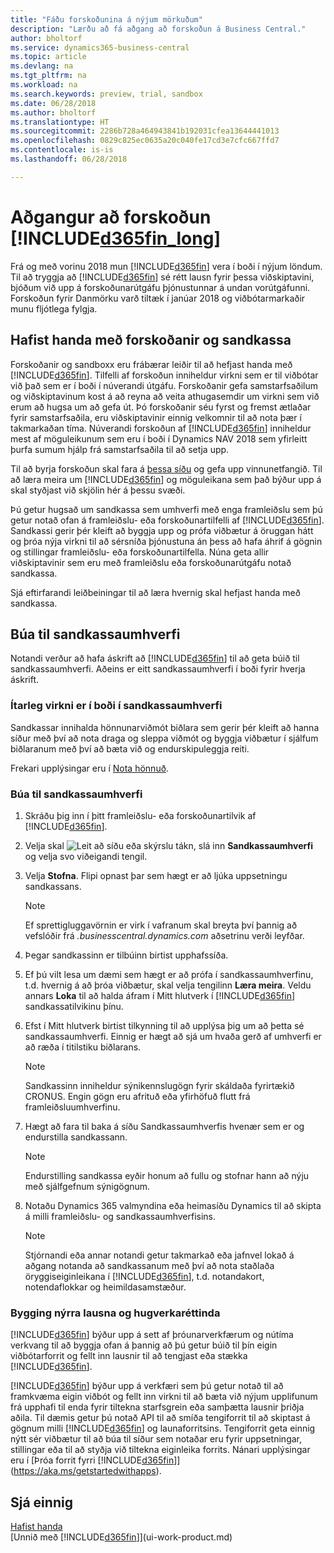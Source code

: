```yaml
---
title: "Fáðu forskoðunina á nýjum mörkuðum"
description: "Lærðu að fá aðgang að forskoðun á Business Central."
author: bholtorf
ms.service: dynamics365-business-central
ms.topic: article
ms.devlang: na
ms.tgt_pltfrm: na
ms.workload: na
ms.search.keywords: preview, trial, sandbox
ms.date: 06/28/2018
ms.author: bholtorf
ms.translationtype: HT
ms.sourcegitcommit: 2286b728a464943841b192031cfea13644441013
ms.openlocfilehash: 0829c825ec0635a20c040fe17cd3e7cfc667ffd7
ms.contentlocale: is-is
ms.lasthandoff: 06/28/2018

---
```

# <a name="access-to-the-included365finlongincludesd365finlongmdmd-preview"></a>Aðgangur að forskoðun [!INCLUDE[d365fin_long](includes/d365fin_long_md.md)]
Frá og með vorinu 2018 mun [!INCLUDE[d365fin](includes/d365fin_md.md)] vera í boði í nýjum löndum. Til að tryggja að [!INCLUDE[d365fin](includes/d365fin_md.md)] sé rétt lausn fyrir þessa viðskiptavini, bjóðum við upp á forskoðunarútgáfu þjónustunnar á undan vorútgáfunni. Forskoðun fyrir Danmörku varð tiltæk í janúar 2018 og viðbótarmarkaðir munu fljótlega fylgja.  

## <a name="getting-started-with-previews-and-sandboxes"></a>Hafist handa með forskoðanir og sandkassa
Forskoðanir og sandboxx eru frábærar leiðir til að hefjast handa með [!INCLUDE[d365fin](includes/d365fin_md.md)]. Tilfelli af forskoðun inniheldur virkni sem er til viðbótar við það sem er í boði í núverandi útgáfu. Forskoðanir gefa samstarfsaðilum og viðskiptavinum kost á að reyna að veita athugasemdir um virkni sem við erum að hugsa um að gefa út. Þó forskoðanir séu fyrst og fremst ætlaðar fyrir samstarfsaðila, eru viðskiptavinir einnig velkomnir til að nota þær í takmarkaðan tíma. Núverandi forskoðun af [!INCLUDE[d365fin](includes/d365fin_md.md)] inniheldur mest af möguleikunum sem eru í boði í Dynamics NAV 2018 sem yfirleitt þurfa sumum hjálp frá samstarfsaðila til að setja upp.

Til að byrja forskoðun skal fara á [þessa síðu](https://go.microsoft.com/fwlink/?linkid=866045) og gefa upp vinnunetfangið. Til að læra meira um [!INCLUDE[d365fin](includes/d365fin_md.md)] og möguleikana sem það býður upp á skal styðjast við skjölin hér á þessu svæði.

Þú getur hugsað um sandkassa sem umhverfi með enga framleiðslu sem þú getur notað ofan á framleiðslu- eða forskoðunartilfelli af [!INCLUDE[d365fin](includes/d365fin_md.md)]. Sandkassi gerir þér kleift að byggja upp og prófa viðbætur á öruggan hátt og þróa nýja virkni til að sérsníða þjónustuna án þess að hafa áhrif á gögnin og stillingar framleiðslu- eða forskoðunartilfella. Núna geta allir viðskiptavinir sem eru með framleiðslu eða forskoðunarútgáfu notað sandkassa.

Sjá eftirfarandi leiðbeiningar til að læra hvernig skal hefjast handa með sandkassa.

## <a name="creating-a-sandbox-environment"></a>Búa til sandkassaumhverfi
Notandi verður að hafa áskrift að [!INCLUDE[d365fin](includes/d365fin_md.md)] til að geta búið til sandkassaumhverfi. Aðeins er eitt sandkassaumhverfi í boði fyrir hverja áskrift.

### <a name="advanced-functionality-available-in-a-sandbox-environment"></a>Ítarleg virkni er í boði í sandkassaumhverfi
Sandkassar innihalda hönnunarviðmót biðlara sem gerir þér kleift að hanna síður með því að nota draga og sleppa viðmót og byggja viðbætur í sjálfum biðlaranum með því að bæta við og endurskipuleggja reiti.

Frekari upplýsingar eru í [Nota hönnuð](https://docs.microsoft.com/en-us/dynamics-nav/developer/devenv-inclient-designer).

### <a name="to-create-a-sandbox-environment"></a>Búa til sandkassaumhverfi
1.  Skráðu þig inn í þitt framleiðslu- eða forskoðunartilvik af [!INCLUDE[d365fin](includes/d365fin_md.md)].  
2.  Velja skal ![Leit að síðu eða skýrslu](media/ui-search/search_small.png "Leit að síðu eða skýrslu táknið") tákn, slá inn **Sandkassaumhverfi** og velja svo viðeigandi tengil.
3.  Velja **Stofna**. Flipi opnast þar sem hægt er að ljúka uppsetningu sandkassans.

    > [!Note]
    > Ef sprettigluggavörnin er virk í vafranum skal breyta því þannig að vefslóðir frá *.businesscentral.dynamics.com* aðsetrinu verði leyfðar.  

4.  Þegar sandkassinn er tilbúinn birtist upphafssíða.  
5.  Ef þú vilt lesa um dæmi sem hægt er að prófa í sandkassaumhverfinu, t.d. hvernig á að þróa viðbætur, skal velja tengilinn **Læra meira**. Veldu annars **Loka** til að halda áfram í Mitt hlutverk í [!INCLUDE[d365fin](includes/d365fin_md.md)] sandkassatilvikinu þínu.  
6.  Efst í Mitt hlutverk birtist tilkynning til að upplýsa þig um að þetta sé sandkassaumhverfi. Einnig er hægt að sjá um hvaða gerð af umhverfi er að ræða í titilstiku biðlarans.

    > [!Note]
    > Sandkassinn inniheldur sýnikennslugögn fyrir skáldaða fyrirtækið CRONUS. Engin gögn eru afrituð eða yfirhöfuð flutt frá framleiðsluumhverfinu.  

7.  Hægt að fara til baka á síðu Sandkassaumhverfis hvenær sem er og endurstilla sandkassann.

    > [!Note]
    > Endurstilling sandkassa eyðir honum að fullu og stofnar hann að nýju með sjálfgefnum sýnigögnum.  

8.  Notaðu Dynamics 365 valmyndina eða heimasíðu Dynamics til að skipta á milli framleiðslu- og sandkassaumhverfisins.

    > [!Note]
    > Stjórnandi eða annar notandi getur takmarkað eða jafnvel lokað á aðgang notanda að sandkassanum með því að nota staðlaða öryggiseiginleikana í [!INCLUDE[d365fin](includes/d365fin_md.md)], t.d. notandakort, notendaflokkar og heimildasamstæður.  

### <a name="building-new-solutions-and-intellectual-property"></a>Bygging nýrra lausna og hugverkaréttinda
[!INCLUDE[d365fin](includes/d365fin_md.md)] býður upp á sett af þróunarverkfærum og nútíma verkvang til að byggja ofan á þannig að þú getur búið til þín eigin viðbótarforrit og fellt inn lausnir til að tengjast eða stækka [!INCLUDE[d365fin](includes/d365fin_md.md)].

[!INCLUDE[d365fin](includes/d365fin_md.md)] býður upp á verkfæri sem þú getur notað til að framkvæma eigin viðbót og fellt inn virkni til að bæta við nýjum upplifunum frá upphafi til enda fyrir tiltekna starfsgrein eða samþætta lausnir þriðja aðila. Til dæmis getur þú notað API til að smíða tengiforrit til að skiptast á gögnum milli [!INCLUDE[d365fin](includes/d365fin_md.md)] og launaforritsins. Tengiforrit geta einnig nýtt sér viðbætur til að búa til síður sem notaðar eru fyrir uppsetningar, stillingar eða til að styðja við tiltekna eiginleika forrits. Nánari upplýsingar eru í [Þróa forrit fyrri [!INCLUDE[d365fin](includes/d365fin_md.md)]](https://aka.ms/getstartedwithapps).

## <a name="see-also"></a>Sjá einnig
[Hafist handa](product-get-started.md)  
[Unnið með [!INCLUDE[d365fin](includes/d365fin_md.md)]](ui-work-product.md)  

